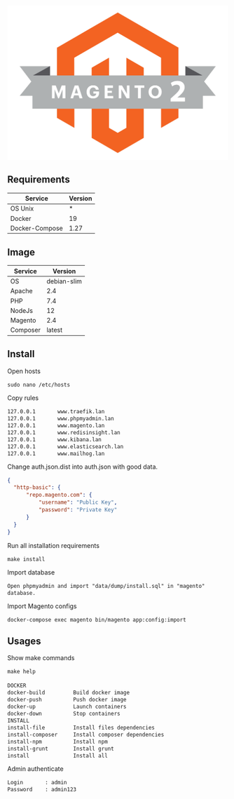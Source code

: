 ![magento 2](/data/dist/m2-logo.png)

## Requirements

| Service           | Version |
| ----------------- | ------- |
| OS Unix           | *       |
| Docker            | 19      |
| Docker-Compose    | 1.27    |

## Image

| Service           | Version       |
| ----------------- | ------------- |
| OS                | debian-slim   |
| Apache            | 2.4           |
| PHP               | 7.4           |
| NodeJs            | 12            |
| Magento           | 2.4           |
| Composer          | latest        |

## Install

Open hosts

```
sudo nano /etc/hosts
```

Copy rules

```
127.0.0.1       www.traefik.lan
127.0.0.1       www.phpmyadmin.lan
127.0.0.1       www.magento.lan
127.0.0.1       www.redisinsight.lan
127.0.0.1       www.kibana.lan
127.0.0.1       www.elasticsearch.lan
127.0.0.1       www.mailhog.lan
```

Change auth.json.dist into auth.json with good data.

```json
{
  "http-basic": {
      "repo.magento.com": {
          "username": "Public Key",
          "password": "Private Key"
      }
  }
}
```

Run all installation requirements 

```shell
make install
```

Import database

```text
Open phpmyadmin and import "data/dump/install.sql" in "magento" database. 
```

Import Magento configs

```shell
docker-compose exec magento bin/magento app:config:import
```

## Usages

Show make commands
```shell
make help

DOCKER             
docker-build         Build docker image
docker-push          Push docker image
docker-up            Launch containers
docker-down          Stop containers
INSTALL            
install-file         Install files dependencies
install-composer     Install composer dependencies
install-npm          Install npm
install-grunt        Install grunt
install              Install all
```

Admin authenticate 

```text
Login       : admin
Password    : admin123
```